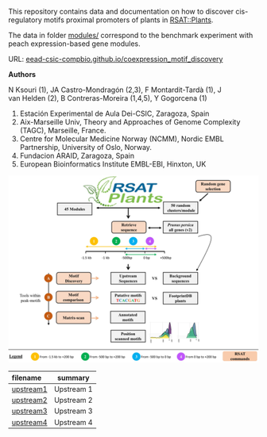 
This repository contains data and documentation on how to discover cis-regulatory motifs proximal promoters
of plants in [RSAT::Plants](http://rsat.eead.csic.es/plants). 

The data in folder [modules/](./modules/) correspond to the benchmark experiment with peach expression-based gene modules.

URL: [eead-csic-compbio.github.io/coexpression_motif_discovery](https://eead-csic-compbio.github.io/coexpression_motif_discovery)

**Authors**

N Ksouri (1), JA Castro-Mondragón (2,3), F Montardit-Tardà (1), J van Helden (2), B Contreras-Moreira (1,4,5), Y Gogorcena (1)

1. Estación Experimental de Aula Dei-CSIC, Zaragoza, Spain
2. Aix-Marseille Univ, Theory and Approaches of Genome Complexity (TAGC), Marseille, France.
3. Centre for Molecular Medicine Norway (NCMM), Nordic EMBL Partnership, University of Oslo, Norway.
4. Fundacion ARAID, Zaragoza, Spain
5. European Bioinformatics Institute EMBL-EBI, Hinxton, UK

![**Legend.** Summary](./home_image.jpg)

| filename | summary |
|:---------|:--------:|
|[upstream1](./upstream1.html)| Upstream 1 |
|[upstream2](./upstream2.html)| Upstream 2 |
|[upstream3](./upstream3.html)| Upstream 3 |
|[upstream4](./upstream4.html)| Upstream 4 |
